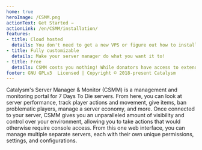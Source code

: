 ```yaml
---
home: true
heroImage: /CSMM.png
actionText: Get Started →
actionLink: /en/CSMM/installation/
features:
- title: Cloud hosted
  details: You don't need to get a new VPS or figure out how to install a new mod on your server. Fill in your connection details and you're ready!
- title: Fully customizable
  details: Make your server manager do what you want it to!
- title: Free
  details: CSMM costs you nothing! While donators have access to extended features, free users can expect a fully featured server manager.
footer: GNU GPLv3  Licensed | Copyright © 2018-present Catalysm
---
```


Catalysm's Server Manager & Monitor (CSMM) is a management and monitoring portal for 7 Days To Die servers. From here, you can look at server performance, track player actions and movement, give items, ban problematic players, manage a server economy, and more. Once connected to your server, CSMM gives you an unparalleled amount of visibility and control over your environment, allowing you to take actions that would otherwise require console access. From this one web interface, you can manage multiple separate servers, each with their own unique permissions, settings, and configurations.